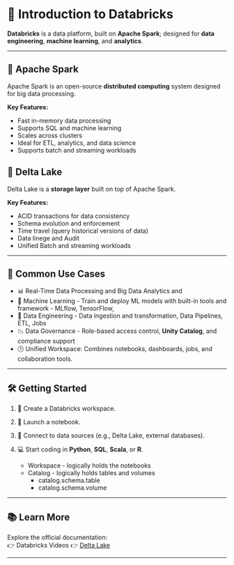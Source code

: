 # 🚀 Introduction to Databricks

**Databricks** is a data platform, built on **Apache Spark**; designed for **data engineering**, **machine learning**, and **analytics**.

---

## 🚀 Apache Spark
Apache Spark is an open-source **distributed computing** system designed for big data processing. 

**Key Features:**
- Fast in-memory data processing
- Supports SQL and machine learning
- Scales across clusters
- Ideal for ETL, analytics, and data science
- Supports batch and streaming workloads

## 💾 Delta Lake
Delta Lake is a **storage layer** built on top of Apache Spark.

**Key Features:**
- ACID transactions for data consistency
- Schema evolution and enforcement
- Time travel (query historical versions of data)
- Data linege and Audit
- Unified Batch and streaming workloads

---

## 💼 Common Use Cases

- 📊 Real-Time Data Processing and Big Data Analytics and 
- 🧠 Machine Learning - Train and deploy ML models with built-in tools and framework - MLflow, TensorFlow,
- 🔄 Data Engineering - Data ingestion and transformation, Data Pipelines, ETL, Jobs
- 📉 Data Governance - Role-based access control, **Unity Catalog**, and compliance support
- 🕒 Unified Workspace: Combines notebooks, dashboards, jobs, and collaboration tools.

---

## 🛠️ Getting Started

1. 🔧 Create a Databricks workspace.
2. 📓 Launch a notebook.
3. 🔗 Connect to data sources (e.g., Delta Lake, external databases).
4. 💻 Start coding in **Python**, **SQL**, **Scala**, or **R**.

   - Workspace - logically holds the notebooks
   - Catalog - logically holds tables and volumes
     - catalog.schema.table
     - catalog.schema.volume

---

## 📚 Learn More

Explore the official documentation:  
👉 Databricks Videos
👉 [Delta Lake](https://www.youtube.com/watch?v=HQvAl0Bwpu8)

---

